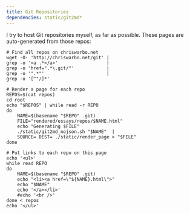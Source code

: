 ```yaml
---
title: Git Repositories
dependencies: static/git2md*
---
```


I try to host Git repositories myself, as far as possible. These pages are auto-generated from those repos:

```{pipe="sh > repos"}
# Find all repos on chriswarbo.net
wget -O- 'http://chriswarbo.net/git' |
grep -o '<a .*</a>'                  |
grep -o 'href=".*\.git/"'            |
grep -o '".*"'                       |
grep -o '[^"/]*'
```

```{pipe="sh >> /dev/stderr"}
# Render a page for each repo
REPOS=$(cat repos)
cd root
echo "$REPOS" | while read -r REPO
do
    NAME=$(basename "$REPO" .git)
    FILE="rendered/essays/repos/$NAME.html"
    echo "Generating $FILE"
    ./static/git2md_nojson.sh "$NAME"  |
    SOURCE= DEST= ./static/render_page > "$FILE"
done
```

```{.unwrap pipe="sh | pandoc -f html -t json"}
# Put links to each repo on this page
echo '<ul>'
while read REPO
do
    NAME=$(basename "$REPO" .git)
    echo "<li><a href=\"${NAME}.html\">"
    echo "$NAME"
    echo '</a></li>'
    #echo '<br />'
done < repos
echo '</ul>'
```
